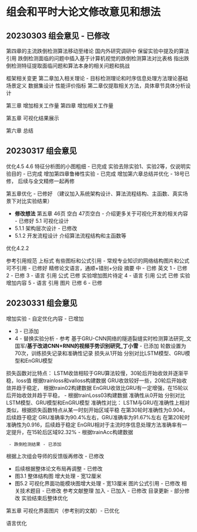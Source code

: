 # 组会和平时大论文修改意见和想法
## 20230303 组会意见 - 已修改
第四章的主流跌倒检测算法移动至绪论 国内外研究调研中
保留实验中提及的算法引用
跌倒检测面临的问题中插入基于计算机视觉的跌倒检测算法对比表格
指出跌倒检测特征提取面临问题和算法本身的相关问题和挑战

框架相关变更
第二章加入相关理论 - 目标检测理论和时序信息处理方法理论基础
场景定义
数据集设计
性能评价指标 第二章仅提取相关方法，具体章节具体分析设计

第三章 增加相关工作量
第四章  增加相关工作量

第五章 可视化结果展示

第六章 总结
## 20230317 组会意见
优化4.5 4.6 特征分析图的小图粗细 - 已完成
实验去除实验1、实验2等，仅说明实验目的 - 已完成
增加第四章鲁棒性实验 - 已完成
增加第六章总结并优化 - 18号已修， 后续与全文精修一起再修

第五章优化 - 已修好
（建议加入系统架构设计、算法流程结构、主函数、真实场景下对比实验结果）
- **修改想法**
第五章 46页 空白 47页空白 - 介绍更多关于可视化开发的相关内容 - 已修好
5.1 可视化设计
 - 5.1.1 架构层次设计 - 已修改
 - 5.1.2 开发流程设计
         介绍算法流程结构和主函数等


优化4.2.2

参考引用规范 上标式 有些图标和公式引用 - 常规专业知识的网络结构图片和公式可不引用 - 已修好
精修论文语言，通顺+错别+分段
摘要
中 - 已修
英文
1 - 已修
2 - 已修
3 - 语言 引用 公式 已修  实验增加图片待定
4 - 语言 引用 公式 已修  实验增加内容
5 - 语言 引用 图片 已修
6 - 已修


## 20230331 组会意见
增加实验 - 自定优化内容 - 已增加
 - 3 - 已添加
 - 4 - 替换实验分析 - 参考 基于GRU-CNN网络的隧道裂缝实时检测算法研究_文国军/**基于改进CNN+RNN的视频手势识别研究_丁小雪** - 已添加
轮数设置为70次，训练损失记录和准确性记录
损失从1开始 分别对比LSTM模型、GRU模型和EnGRU模型

损失函数对比特点：
LSTM收敛相较于GRU算法较慢，30轮后开始收敛并逐渐平稳，loss值 根据trainloss和valloss构建数据
GRU收敛较好一些，20轮后开始收敛并趋于稳定， 根据train02构建数据 
EnGRU收敛比GRU有一定增强，在15轮以后开始收敛并趋于平稳， - 根据trainLoss03构建数据
准确性从0开始 分别对比LSTM模型、GRU模型和EnGRU模型
准确性对比：
LSTM与GRU在准确性上相对类似，根据损失函数特点从某一时刻开始区域平稳
在第30轮时准确性为0.904，后续趋于稳定
GRU准确率为90.4%左右，GRU准确率为91.67%左右
在第20轮时准确性为0.916，后续趋于稳定
EnGRU相对于主流时序信息处理方法准确率有一定提升，在15轮后区域92.32% - 根据trainAcc构建数据


     - 跌倒检测结果 - 已添加
根据上次组会导师的反馈版再修改 - 已修改
 - 后续根据整体论文布局再调整 - 已修改
 - 图3.1 整体结构图 增大处理  -  宽12厘米
 - 图5.2 可视化界面功能模块图增大处理  -  宽13厘米
图片公式引用 - 已修改
相关技术题目 - 已修改
参考文献整理 加入 - 已加入 - 已修改
目录更新 - 部分修改 实验结束后整体优化

第五章 可视化界面图片（参考别的文献）- 已优化

语言优化